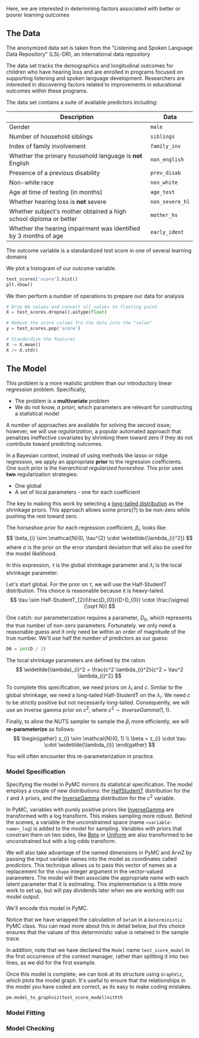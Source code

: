 Here, we are interested in determining factors associated with better or poorer learning outcomes

## The Data

The anonymized data set is taken from the "Listening and Spoken Language Data Repository"
 (LSL-DR), an international data repository

The data set tracks the demographics and longitudinal outcomes for children who have hearing loss and are enrolled in programs focused on supporting listening and spoken language development. Researchers are interested in discovering factors related to improvements in educational outcomes within these programs.

The data set contains a suite of available predictors including:

| Description                                                       | Data            |
| ----------------------------------------------------------------- | --------------- |
| Gender                                                            | `male`          |
| Number of household siblings                                      | `siblings`      |
| Index of family involvement                                       | `family_inv`    |
| Whether the primary household language is **not** English         | `non_english`   |
| Presence of a previous disability                                 | `prev_disab`    |
| Non-white race                                                    | `non_white`     |
| Age at time of testing (in months)                                | `age_test`      |
| Whether hearing loss is **not** severe                            | `non_severe_hl` |
| Whether subject's mother obtained a high school diploma or better | `mother_hs`     |
| Whether the hearing impairment was identified by 3 months of age  | `early_ident`   |
The outcome variable is a standardized test score in one of several learning domains

We plot a histogram of our outcome variable.
```python
test_scores['score'].hist()
plt.show()
```

We then perform a number of operations to prepare our data for analysis
```python
# Drop NA values and convert all values to floating point
X = test_scores.dropna().astype(float)

# Remove the score column fro the data into the "value"
y = test_scores.pop('score')

# Standardize the features
X -= X.mean()
X /= X.std()
```
## The Model

This problem is a more realistic problem than our introductory linear regression problem. Specifically,

- The problem is a **multivariate** problem
- We do not know, _a priori_, which parameters are relevant for constructing a statistical model

A number of approaches are available for solving the second issue; however, we will use _regularization_, a popular automated approach that penalizes ineffective covariates by shrinking them toward zero if they do not contribute toward predicting outcomes.

In a Bayesian context, instead of using methods like lasso or ridge regression, we apply an appropriate **prior** to the regression coefficients. One such prior is the _hierarchical regularized horseshoe_. This prior uses **two** regularization strategies:
- One global
- A set of local parameters - one for each coefficient

The key to making this work by selecting a  [long-tailed distribution](https://en.wikipedia.org/wiki/Long_tail) as the shrinkage priors. This approach allows some priors(?) to be non-zero while pushing the rest toward zero.

The horseshoe prior for each regression coefficient, $\beta_{i}$, looks like:
$$
\beta_{i} \sim \mathcal{N}(0, \tau^{2} \cdot \widetilde{\lambda_{i}^2})
$$
where $\sigma$ is the prior on the error standard deviation that will also be used for the model likelihood.

In this expression, $\tau$ is the global shrinkage parameter and $\widetilde{\lambda}_{i}$ is the local shrinkage parameter.

Let's start global. For the prior on $\tau$, we will use the Half-StudentT distribution. This choice is reasonable because it is heavy-tailed.
$$
\tau \sim Half-StudentT_{2}(\frac{D_{0}}{D-D_{0}} \cdot \frac{\sigma}{\sqrt N})
$$

One catch: our parameterization requires a parameter, $D_{0}$, which represents the true number of non-zero parameters. Fortunately. we only need a reasonable guess and it only need be within an order of magnitude of the true number. We'll use half the number of predictors as our guess:
```python
D0 = int(D / 2)
```

The local shrinkage parameters are defined by the ration
$$
\widetilde{\lambda}_{i}^2 = \frac{c^2 \lambda_{i}^2}{c^2 + \tau^2 \lambda_{i}^2}
$$

To complete this specification, we need priors on $\lambda_{i}$ and $c$. Similar to the global shrinkage, we need a long-tailed Half-StudentT on the $\lambda_{i}$. We need $c$ to be strictly positive but not necessarily long-tailed. Consequently, we will use an inverse gamma prior on $c^2$, where $c^2 \sim InverseGamma(1, 1)$.

Finally, to allow the NUTS sampler to sample the $\beta_{i}$ more efficiently, we will **re-parameterize** as follows:
$$
\begin{gather}
z_{i} \sim \mathcal{N}(0, 1) \\
\beta = z_{i} \cdot \tau \cdot \widetilde{\lambda_{i}}
\end{gather}
$$

You will often encounter this re-parameterization in practice.
### Model Specification

Specifying the model in PyMC mirrors its statistical specification. The model employs a couple of new distributions: the [HalfStudentT](https://www.pymc.io/projects/docs/en/latest/api/distributions/generated/pymc.HalfStudentT.html#pymc.HalfStudentT) distribution for the $\tau$ and $\lambda$ priors, and the [InverseGamma](https://www.pymc.io/projects/docs/en/latest/api/distributions/generated/pymc.InverseGamma.html#pymc.InverseGamma) distribution for the $c^2$ variable.

In PyMC, variables with purely positive priors like [InverseGamma](https://www.pymc.io/projects/docs/en/latest/api/distributions/generated/pymc.InverseGamma.html#pymc.InverseGamma "pymc.InverseGamma") are transformed with a log transform. This makes sampling more robust. Behind the scenes, a variable in the unconstrained space (name `<variable-name>_log`) is added to the model for sampling. Variables with priors that constrain them on two sides, like [Beta](https://www.pymc.io/projects/docs/en/latest/api/distributions/generated/pymc.Beta.html#pymc.Beta) or [Uniform](https://www.pymc.io/projects/docs/en/latest/api/distributions/generated/pymc.Uniform.html#pymc.Uniform) are also transformed to be unconstrained but with a log odds transform.

We will also take advantage of the named dimensions in PyMC and ArviZ by passing the input variable names into the model as coordinates called _predictors_. This technique allows us to pass this vector of names as a replacement for the `shape` integer argument in the vector-valued parameters. The model will then associate the appropriate name with each latent parameter that it is estimating. This implementation is a little more work to set up, but will pay dividends later when we are working with our model output.

We'll encode this model in PyMC.

Notice that we have wrapped the calculation of `beta`n in a `Deterministic` PyMC class. You can read more about this in detail below, but this choice ensures that the values of this deterministic value is retained in the sample trace.

In addition, note that we have declared the `Model` name `test_score_model` in the first occurrence of the context manager, rather than splitting it into two lines, as we did for the first example.

Once this model is complete, we can look at its structure using `GraphViz`, which plots the model graph. It's useful to ensure that the relationships in the model you have coded are correct, as its easy to make coding mistakes.
```python
pm.model_to_graphviz(test_score_model)nithth
```
### Model Fitting
### Model Checking